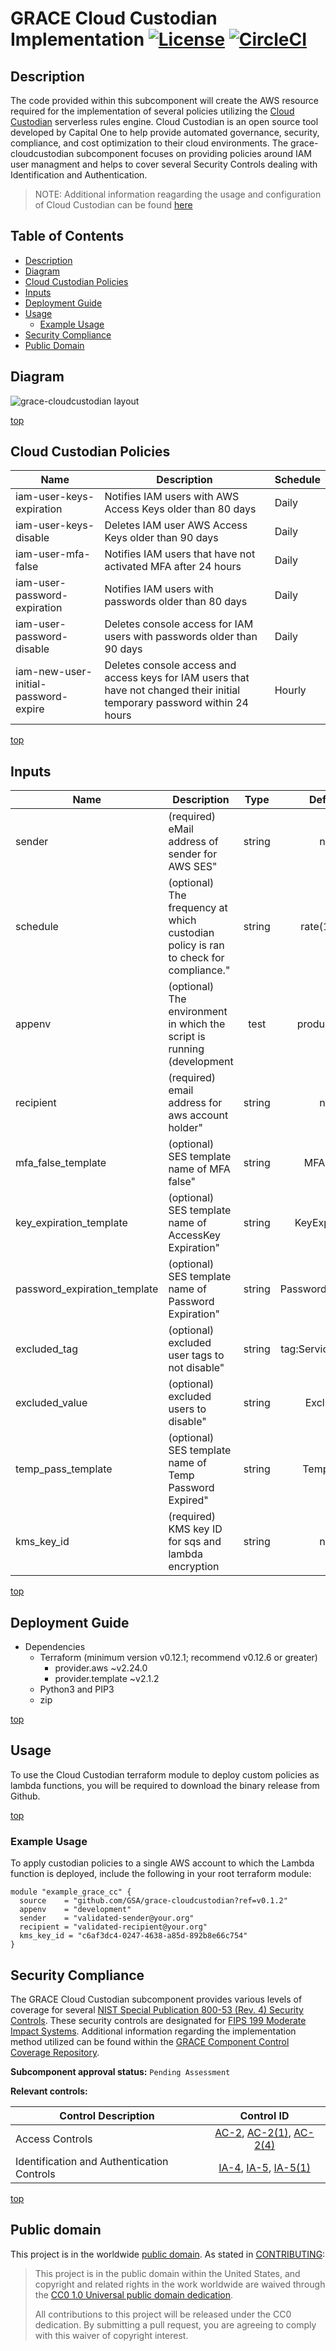 # <a name="top">GRACE Cloud Custodian Implementation</a> [![License](https://img.shields.io/badge/license-CC0-blue)](LICENSE.md) [![CircleCI](https://circleci.com/gh/GSA/grace-cloudcustodian.svg?style=shield)](https://circleci.com/gh/GSA/grace-cloudcustodian)

## <a name="description">Description</a>
The code provided within this subcomponent will create the AWS resource required for the implementation of several policies utilizing the [Cloud Custodian](https://cloudcustodian.io) serverless rules engine. Cloud Custodian is an open source tool developed by Capital One to help provide automated governance, security, compliance, and cost optimization to their cloud environments. The grace-cloudcustodian subcomponent focuses on providing policies around IAM user managment and helps to cover several Security Controls dealing with Identification and Authentication.

>NOTE: Additional information reagarding the usage and configuration of Cloud Custodian can be found [here](https://github.com/cloud-custodian/cloud-custodian)

## <a name="contents">Table of Contents</a>

- [Description](#description)
- [Diagram](#diagram)
- [Cloud Custodian Policies](#policies)
- [Inputs](#inputs)
- [Deployment Guide](#guide)
- [Usage](#usage)
    - [Example Usage](#example-usage)
- [Security Compliance](#security)
- [Public Domain](#license)

## <a name="diagram">Diagram</a>
![grace-cloudcustodian layout](http://www.plantuml.com/plantuml/proxy?cache=no&fmt=svg&src=https://raw.github.com/GSA/grace-cloudcustodian/master/res/diagram.uml)

[top](#top)

## <a name="policies">Cloud Custodian Policies</a>

| Name | Description | Schedule |
|------|-------------|----------|
| iam-user-keys-expiration | Notifies IAM users with AWS Access Keys older than 80 days  | Daily |
| iam-user-keys-disable | Deletes IAM user AWS Access Keys older than 90 days  | Daily |
| iam-user-mfa-false | Notifies IAM users that have not activated MFA after 24 hours  | Daily |
| iam-user-password-expiration | Notifies IAM users with passwords older than 80 days  | Daily |
| iam-user-password-disable | Deletes console access for IAM users with passwords older than 90 days  | Daily |
| iam-new-user-initial-password-expire | Deletes console access and access keys for IAM users that have not changed their initial temporary password within 24 hours  | Hourly |


[top](#top)

## <a name="input">Inputs</a>

| Name | Description | Type | Default | Required |
|------|-------------|:----:|:-----:|:-----:|
| sender | (required) eMail address of sender for AWS SES" | string | n/a | yes |
| schedule | (optional) The frequency at which custodian policy is ran to check for compliance." | string | rate(1 day) | no |
| appenv | (optional) The environment in which the script is running (development | test | production)" | string | development | no |
| recipient | (required) email address for aws account holder" | string | n/a | yes |
| mfa_false_template | (optional) SES template name of MFA false" | string | MFAFalse | no |
| key_expiration_template | (optional) SES template name of AccessKey Expiration" | string | KeyExpiration | no |
| password_expiration_template | (optional) SES template name of Password Expiration" | string | PasswordExpiration | no |
| excluded_tag | (optional) excluded user tags to not disable" | string | tag:ServiceAccount | no |
| excluded_value | (optional) excluded users to disable" | string | Excluded | no |
| temp_pass_template | (optional) SES template name of Temp Password Expired" | string | TempPass | no |
| kms_key_id | (required) KMS key ID for sqs and lambda encryption | string | n/a | yes |

[top](#top)

## <a name="guide">Deployment Guide</a>

* Dependencies
    - Terraform (minimum version v0.12.1; recommend v0.12.6 or greater)
        - provider.aws ~v2.24.0
        - provider.template ~v2.1.2
    - Python3 and PIP3
    - zip

[top](#top)

## <a name="usage">Usage</a>

To use the Cloud Custodian terraform module to deploy custom policies as lambda functions, you will be required to download the  binary release from Github.

[top](#top)

### Example Usage

To apply custodian policies to a single AWS account to which the Lambda function is deployed,
include the following in your root terraform module:

```
module "example_grace_cc" {
  source    = "github.com/GSA/grace-cloudcustodian?ref=v0.1.2"
  appenv    = "development"
  sender    = "validated-sender@your.org"
  recipient = "validated-recipient@your.org"
  kms_key_id = "c6af3dc4-0247-4638-a85d-892b8e66c754"
}
```

## <a name="security">Security Compliance</a>
The GRACE Cloud Custodian subcomponent provides various levels of coverage for several [NIST Special Publication 800-53 (Rev. 4) Security Controls](https://nvd.nist.gov/800-53/Rev4/impact/moderate).  These security controls are designated for [FIPS 199 Moderate Impact Systems](https://nvlpubs.nist.gov/nistpubs/FIPS/NIST.FIPS.199.pdf). Additional information regarding the implementation method utilized can be found within the [GRACE Component Control Coverage Repository](https://github.com/GSA/grace-ssp/blob/master/README.md).

**Subcomponent approval status:** `Pending Assessment`

**Relevant controls:**

| Control Description | Control ID |
|-|:-:|
| Access Controls | [AC-2](https://nvd.nist.gov/800-53/Rev4/control/AC-2), [AC-2(1)](https://nvd.nist.gov/800-53/Rev4/control/AC-2#enhancement-1), [AC-2(4)](https://nvd.nist.gov/800-53/Rev4/control/AC-2#enhancement-4)  |
| Identification and Authentication Controls | [IA-4](https://nvd.nist.gov/800-53/Rev4/control/IA-4), [IA-5](https://nvd.nist.gov/800-53/Rev4/control/IA-5), [IA-5(1)](https://nvd.nist.gov/800-53/Rev4/control/IA-5#enhancement-1) |

[top](#top)

## <a name="license">Public domain</a>

This project is in the worldwide [public domain](LICENSE.md). As stated in [CONTRIBUTING](CONTRIBUTING.md):

> This project is in the public domain within the United States, and copyright and related rights in the work worldwide are waived through the [CC0 1.0 Universal public domain dedication](https://creativecommons.org/publicdomain/zero/1.0/).
>
> All contributions to this project will be released under the CC0 dedication. By submitting a pull request, you are agreeing to comply with this waiver of copyright interest.
